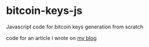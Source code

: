 # bitcoin-keys-js
Javascript code for bitcoin keys generation from scratch

code for an article i wrote on [my blog](https://astrojose.xyz/bitcoin-keys) 
